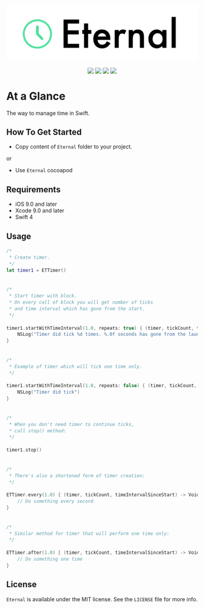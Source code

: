 <p align="center" >
  <img src="https://github.com/igormatyushkin014/Eternal/blob/master/Logo/logo-1024-300.png" alt="Eternal" title="Eternal">
</p>

<p align="center">
<a href="https://swift.org"><img src="https://img.shields.io/badge/Swift-4-orange.svg?style=flat"></a>
<a href="https://cocoapods.org"><img src="https://img.shields.io/cocoapods/v/Eternal.svg?maxAge=2592000"></a>
<a href="https://cocoapods.org"><img src="https://img.shields.io/cocoapods/dt/Eternal.svg?maxAge=2592000"></a>
<a href="https://tldrlegal.com/license/mit-license"><img src="https://img.shields.io/badge/License-MIT-blue.svg?style=flat"></a>
</p>

# At a Glance

The way to manage time in Swift.

## How To Get Started

- Copy content of `Eternal` folder to your project.

or

- Use `Eternal` cocoapod

## Requirements

* iOS 9.0 and later
* Xcode 9.0 and later
* Swift 4

## Usage

```swift
/*
 * Create timer.
 */
let timer1 = ETTimer()


/*
 * Start timer with block.
 * On every call of block you will get number of ticks
 * and time interval which has gone from the start.
 */

timer1.startWithTimeInterval(1.0, repeats: true) { (timer, tickCount, timeIntervalSinceStart) -> Void in
    NSLog("Timer did tick %d times. %.0f seconds has gone from the launch.", tickCount, timeIntervalSinceStart)
}


/*
 * Example of timer which will tick one time only.
 */

timer1.startWithTimeInterval(1.0, repeats: false) { (timer, tickCount, timeIntervalSinceStart) -> Void in
    NSLog("Timer did tick")
}


/*
 * When you don't need timer to continue ticks,
 * call stop() method:
 */

timer1.stop()


/*
 * There's also a shortened form of timer creation:
 */

ETTimer.every(1.0) { (timer, tickCount, timeIntervalSinceStart) -> Void in
    // Do something every second
}


/*
 * Similar method for timer that will perform one time only:
 */

ETTimer.after(1.0) { (timer, tickCount, timeIntervalSinceStart) -> Void in
    // Do something one time
}

```

## License

`Eternal` is available under the MIT license. See the `LICENSE` file for more info.
